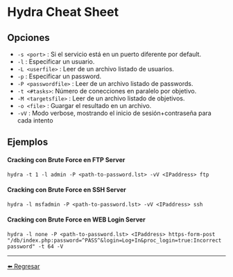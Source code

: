 # Hydra Cheat Sheet

## Opciones

- `-s <port>` : Si el servicio está en un puerto diferente por default.
- `-l` : Especificar un usuario.
- `-L <userfile>` : Leer de un archivo listado de usuarios.
- `-p` : Especificar un password.
- `-P <passwordfile>` : Leer de un archivo listado de passwords.
- `-t <#tasks>`: Número de conecciones en paralelo por objetivo.
- `-M <targetsfile>` : Leer de un archivo listado de objetivos.
- `-o <file>` : Guargar el resultado en un archivo.
- `-vV` : Modo verbose, mostrando el inicio de sesión+contraseña para cada intento

## Ejemplos

#### Cracking con Brute Force en FTP Server
```
hydra -t 1 -l admin -P <path-to-password.lst> -vV <IPaddress> ftp
```

#### Cracking con Brute Force en SSH Server
```
hydra -l msfadmin -P <path-to-password.lst> -vV <IPaddress> ssh
```

#### Cracking con Brute Force en WEB Login Server
```
hydra -l none -P <path-to-password.lst> <IPaddress> https-form-post "/db/index.php:password=^PASS^&login=Log+In&proc_login=true:Incorrect password" -t 64 -V
```

---

[:arrow_left: Regresar](https://github.com/m4lal0/cheatsheets)